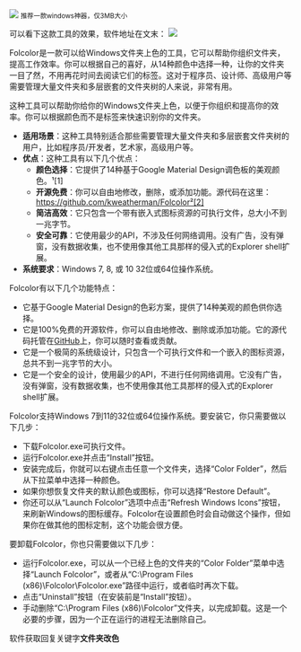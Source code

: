 <img src="/assets/image/240114-工具-文件夹颜色-1.gif" style="max-width: 70%; height: auto;">
<small>推荐一款windows神器，仅3MB大小</small>


可以看下这款工具的效果，软件地址在文末：
![](/assets/image/240114-工具-文件夹颜色-1.gif)


Folcolor是一款可以给Windows文件夹上色的工具，它可以帮助你组织文件夹，提高工作效率。你可以根据自己的喜好，从14种颜色中选择一种，让你的文件夹一目了然，不用再花时间去阅读它们的标签。这对于程序员、设计师、高级用户等需要管理大量文件夹和多层嵌套的文件夹树的人来说，非常有用。

这种工具可以帮助你给你的Windows文件夹上色，以便于你组织和提高你的效率。你可以根据颜色而不是标签来快速识别你的文件夹。

- **适用场景**：这种工具特别适合那些需要管理大量文件夹和多层嵌套文件夹树的用户，比如程序员/开发者，艺术家，高级用户等。
- **优点**：这种工具有以下几个优点：
    - **颜色选择**：它提供了14种基于Google Material Design调色板的美观颜色。¹[1]
    - **开源免费**：你可以自由地修改，删除，或添加功能。源代码在这里：https://github.com/kweatherman/Folcolor²[2]
    - **简洁高效**：它只包含一个带有嵌入式图标资源的可执行文件，总大小不到一兆字节。
    - **安全可靠**：它使用最少的API，不涉及任何网络调用。没有广告，没有弹窗，没有数据收集，也不使用像其他工具那样的侵入式的Explorer shell扩展。
- **系统要求**：Windows 7, 8, 或 10 32位或64位操作系统。


Folcolor有以下几个功能特点：

- 它基于Google Material Design的色彩方案，提供了14种美观的颜色供你选择。
- 它是100%免费的开源软件，你可以自由地修改、删除或添加功能。它的源代码托管在[GitHub](^2^)上，你可以随时查看或贡献。
- 它是一个极简的系统级设计，只包含一个可执行文件和一个嵌入的图标资源，总共不到一兆字节的大小。
- 它是一个安全的设计，使用最少的API，不进行任何网络调用。它没有广告，没有弹窗，没有数据收集，也不使用像其他工具那样的侵入式的Explorer shell扩展。

Folcolor支持Windows 7到11的32位或64位操作系统。要安装它，你只需要做以下几步：

- 下载Folcolor.exe可执行文件。
- 运行Folcolor.exe并点击“Install”按钮。
- 安装完成后，你就可以右键点击任意一个文件夹，选择“Color Folder”，然后从下拉菜单中选择一种颜色。
- 如果你想恢复文件夹的默认颜色或图标，你可以选择“Restore Default”。
- 你还可以从“Launch Folcolor”选项中点击“Refresh Windows Icons”按钮，来刷新Windows的图标缓存。Folcolor在设置颜色时会自动做这个操作，但如果你在做其他的图标定制，这个功能会很方便。

要卸载Folcolor，你也只需要做以下几步：

- 运行Folcolor.exe，可以从一个已经上色的文件夹的“Color Folder”菜单中选择“Launch Folcolor”，或者从“C:\Program Files (x86)\Folcolor\Folcolor.exe”路径中运行，或者临时再次下载。
- 点击“Uninstall”按钮（在安装前是“Install”按钮）。
- 手动删除“C:\Program Files (x86)\Folcolor”文件夹，以完成卸载。这是一个必要的步骤，因为一个正在运行的进程无法删除自己。


软件获取回复关键字**文件夹改色**